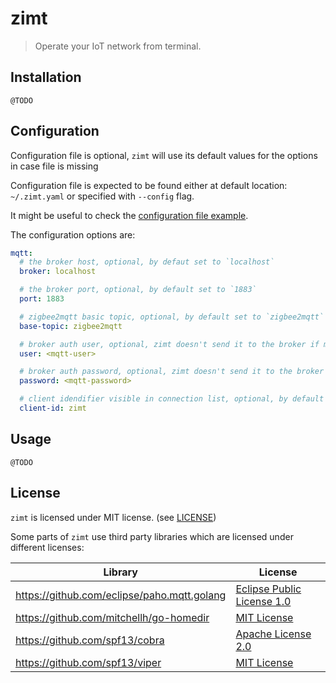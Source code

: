# zimt

> Operate your IoT network from terminal.

## Installation

    @TODO

## Configuration

Configuration file is optional, `zimt` will use its default values for the options in case file is missing

Configuration file is expected to be found either at default location: `~/.zimt.yaml` or specified with `--config` flag.

It might be useful to check the [configuration file example](./docs/.zimt.yaml.example).

The configuration options are:

```yaml
mqtt:
  # the broker host, optional, by defaut set to `localhost`
  broker: localhost

  # the broker port, optional, by default set to `1883`
  port: 1883

  # zigbee2mqtt basic topic, optional, by default set to `zigbee2mqtt`
  base-topic: zigbee2mqtt

  # broker auth user, optional, zimt doesn't send it to the broker if missing
  user: <mqtt-user>

  # broker auth password, optional, zimt doesn't send it to the broker if missing
  password: <mqtt-password>

  # client idendifier visible in connection list, optional, by default set to `zimt`
  client-id: zimt
```

## Usage

    @TODO

## License

`zimt` is licensed under MIT license. (see [LICENSE](./LICENSE))

Some parts of `zimt` use third party libraries which are licensed under different licenses:

Library | License
---|---
https://github.com/eclipse/paho.mqtt.golang | [Eclipse Public License 1.0](https://github.com/eclipse/paho.mqtt.golang/blob/master/LICENSE)
https://github.com/mitchellh/go-homedir | [MIT License](https://github.com/mitchellh/go-homedir/blob/master/LICENSE)
https://github.com/spf13/cobra | [Apache License 2.0](https://github.com/spf13/cobra/blob/master/LICENSE.txt)
https://github.com/spf13/viper | [MIT License](https://github.com/spf13/viper/blob/master/LICENSE)
